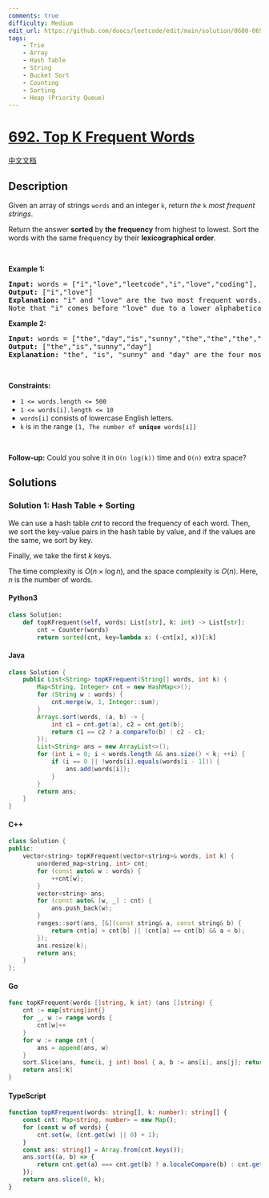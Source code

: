 ```yaml
---
comments: true
difficulty: Medium
edit_url: https://github.com/doocs/leetcode/edit/main/solution/0600-0699/0692.Top%20K%20Frequent%20Words/README_EN.md
tags:
    - Trie
    - Array
    - Hash Table
    - String
    - Bucket Sort
    - Counting
    - Sorting
    - Heap (Priority Queue)
---
```


<!-- problem:start -->

# [692. Top K Frequent Words](https://leetcode.com/problems/top-k-frequent-words)

[中文文档](/solution/0600-0699/0692.Top%20K%20Frequent%20Words/README.md)

## Description

<!-- description:start -->

<p>Given an array of strings <code>words</code> and an integer <code>k</code>, return <em>the </em><code>k</code><em> most frequent strings</em>.</p>

<p>Return the answer <strong>sorted</strong> by <strong>the frequency</strong> from highest to lowest. Sort the words with the same frequency by their <strong>lexicographical order</strong>.</p>

<p>&nbsp;</p>
<p><strong class="example">Example 1:</strong></p>

<pre>
<strong>Input:</strong> words = [&quot;i&quot;,&quot;love&quot;,&quot;leetcode&quot;,&quot;i&quot;,&quot;love&quot;,&quot;coding&quot;], k = 2
<strong>Output:</strong> [&quot;i&quot;,&quot;love&quot;]
<strong>Explanation:</strong> &quot;i&quot; and &quot;love&quot; are the two most frequent words.
Note that &quot;i&quot; comes before &quot;love&quot; due to a lower alphabetical order.
</pre>

<p><strong class="example">Example 2:</strong></p>

<pre>
<strong>Input:</strong> words = [&quot;the&quot;,&quot;day&quot;,&quot;is&quot;,&quot;sunny&quot;,&quot;the&quot;,&quot;the&quot;,&quot;the&quot;,&quot;sunny&quot;,&quot;is&quot;,&quot;is&quot;], k = 4
<strong>Output:</strong> [&quot;the&quot;,&quot;is&quot;,&quot;sunny&quot;,&quot;day&quot;]
<strong>Explanation:</strong> &quot;the&quot;, &quot;is&quot;, &quot;sunny&quot; and &quot;day&quot; are the four most frequent words, with the number of occurrence being 4, 3, 2 and 1 respectively.
</pre>

<p>&nbsp;</p>
<p><strong>Constraints:</strong></p>

<ul>
	<li><code>1 &lt;= words.length &lt;= 500</code></li>
	<li><code>1 &lt;= words[i].length &lt;= 10</code></li>
	<li><code>words[i]</code> consists of lowercase English letters.</li>
	<li><code>k</code> is in the range <code>[1, The number of <strong>unique</strong> words[i]]</code></li>
</ul>

<p>&nbsp;</p>
<p><strong>Follow-up:</strong> Could you solve it in <code>O(n log(k))</code> time and <code>O(n)</code> extra space?</p>

<!-- description:end -->

## Solutions

<!-- solution:start -->

### Solution 1: Hash Table + Sorting

We can use a hash table $\textit{cnt}$ to record the frequency of each word. Then, we sort the key-value pairs in the hash table by value, and if the values are the same, we sort by key.

Finally, we take the first $k$ keys.

The time complexity is $O(n \times \log n)$, and the space complexity is $O(n)$. Here, $n$ is the number of words.

<!-- tabs:start -->

#### Python3

```python
class Solution:
    def topKFrequent(self, words: List[str], k: int) -> List[str]:
        cnt = Counter(words)
        return sorted(cnt, key=lambda x: (-cnt[x], x))[:k]
```

#### Java

```java
class Solution {
    public List<String> topKFrequent(String[] words, int k) {
        Map<String, Integer> cnt = new HashMap<>();
        for (String w : words) {
            cnt.merge(w, 1, Integer::sum);
        }
        Arrays.sort(words, (a, b) -> {
            int c1 = cnt.get(a), c2 = cnt.get(b);
            return c1 == c2 ? a.compareTo(b) : c2 - c1;
        });
        List<String> ans = new ArrayList<>();
        for (int i = 0; i < words.length && ans.size() < k; ++i) {
            if (i == 0 || !words[i].equals(words[i - 1])) {
                ans.add(words[i]);
            }
        }
        return ans;
    }
}
```

#### C++

```cpp
class Solution {
public:
    vector<string> topKFrequent(vector<string>& words, int k) {
        unordered_map<string, int> cnt;
        for (const auto& w : words) {
            ++cnt[w];
        }
        vector<string> ans;
        for (const auto& [w, _] : cnt) {
            ans.push_back(w);
        }
        ranges::sort(ans, [&](const string& a, const string& b) {
            return cnt[a] > cnt[b] || (cnt[a] == cnt[b] && a < b);
        });
        ans.resize(k);
        return ans;
    }
};
```

#### Go

```go
func topKFrequent(words []string, k int) (ans []string) {
	cnt := map[string]int{}
	for _, w := range words {
		cnt[w]++
	}
	for w := range cnt {
		ans = append(ans, w)
	}
	sort.Slice(ans, func(i, j int) bool { a, b := ans[i], ans[j]; return cnt[a] > cnt[b] || cnt[a] == cnt[b] && a < b })
	return ans[:k]
}
```

#### TypeScript

```ts
function topKFrequent(words: string[], k: number): string[] {
    const cnt: Map<string, number> = new Map();
    for (const w of words) {
        cnt.set(w, (cnt.get(w) || 0) + 1);
    }
    const ans: string[] = Array.from(cnt.keys());
    ans.sort((a, b) => {
        return cnt.get(a) === cnt.get(b) ? a.localeCompare(b) : cnt.get(b)! - cnt.get(a)!;
    });
    return ans.slice(0, k);
}
```

<!-- tabs:end -->

<!-- solution:end -->

<!-- problem:end -->
